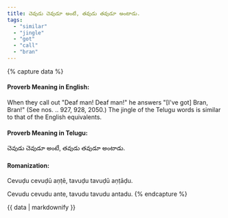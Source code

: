 ```yaml
---
title: చెవుడు చెవుడూ అంటే, తవుడు తవుడూ అంటాడు.
tags:
  - "similar"
  - "jingle"
  - "got"
  - "call"
  - "bran"
---
```


{% capture data %}
#### Proverb Meaning in English:
When they call out "Deaf man! Deaf man!" he answers "[I've got] Bran, Bran!"
(See nos. .. 927, 928, 2050.)
The jingle of the Telugu words is similar to that of the English equivalents.

#### Proverb Meaning in Telugu:
చెవుడు చెవుడూ అంటే, తవుడు తవుడూ అంటాడు.

#### Romanization:
Cevuḍu cevuḍū aṇṭē, tavuḍu tavuḍū aṇṭāḍu.

Cevudu cevudu ante, tavudu tavudu antadu.
{% endcapture %}

{{ data | markdownify }}

